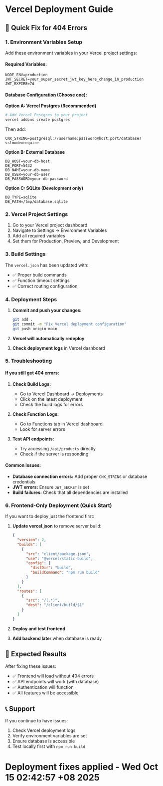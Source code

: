 # Vercel Deployment Guide

## 🚀 Quick Fix for 404 Errors

### 1. Environment Variables Setup

Add these environment variables in your Vercel project settings:

#### Required Variables:
```env
NODE_ENV=production
JWT_SECRET=your_super_secret_jwt_key_here_change_in_production
JWT_EXPIRE=7d
```

#### Database Configuration (Choose one):

**Option A: Vercel Postgres (Recommended)**
```bash
# Add Vercel Postgres to your project
vercel addons create postgres
```
Then add:
```env
CNX_STRING=postgresql://username:password@host:port/database?sslmode=require
```

**Option B: External Database**
```env
DB_HOST=your-db-host
DB_PORT=5432
DB_NAME=your-db-name
DB_USER=your-db-user
DB_PASSWORD=your-db-password
```

**Option C: SQLite (Development only)**
```env
DB_TYPE=sqlite
DB_PATH=/tmp/database.sqlite
```

### 2. Vercel Project Settings

1. Go to your Vercel project dashboard
2. Navigate to Settings → Environment Variables
3. Add all required variables
4. Set them for Production, Preview, and Development

### 3. Build Settings

The `vercel.json` has been updated with:
- ✅ Proper build commands
- ✅ Function timeout settings
- ✅ Correct routing configuration

### 4. Deployment Steps

1. **Commit and push your changes:**
   ```bash
   git add .
   git commit -m "Fix Vercel deployment configuration"
   git push origin main
   ```

2. **Vercel will automatically redeploy**

3. **Check deployment logs** in Vercel dashboard

### 5. Troubleshooting

#### If you still get 404 errors:

1. **Check Build Logs:**
   - Go to Vercel Dashboard → Deployments
   - Click on the latest deployment
   - Check the build logs for errors

2. **Check Function Logs:**
   - Go to Functions tab in Vercel dashboard
   - Look for server errors

3. **Test API endpoints:**
   - Try accessing `/api/products` directly
   - Check if the server is responding

#### Common Issues:

- **Database connection errors:** Add proper `CNX_STRING` or database credentials
- **JWT errors:** Ensure `JWT_SECRET` is set
- **Build failures:** Check that all dependencies are installed

### 6. Frontend-Only Deployment (Quick Start)

If you want to deploy just the frontend first:

1. **Update vercel.json** to remove server build:
   ```json
   {
     "version": 2,
     "builds": [
       {
         "src": "client/package.json",
         "use": "@vercel/static-build",
         "config": {
           "distDir": "build",
           "buildCommand": "npm run build"
         }
       }
     ],
     "routes": [
       {
         "src": "/(.*)",
         "dest": "/client/build/$1"
       }
     ]
   }
   ```

2. **Deploy and test frontend**

3. **Add backend later** when database is ready

## 🎯 Expected Results

After fixing these issues:
- ✅ Frontend will load without 404 errors
- ✅ API endpoints will work (with database)
- ✅ Authentication will function
- ✅ All features will be accessible

## 📞 Support

If you continue to have issues:
1. Check Vercel deployment logs
2. Verify environment variables are set
3. Ensure database is accessible
4. Test locally first with `npm run build`
# Deployment fixes applied - Wed Oct 15 02:42:57 +08 2025
